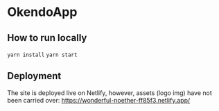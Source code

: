 # OkendoApp

## How to run locally
`yarn install`
`yarn start`

## Deployment
The site is deployed live on Netlify, however, assets (logo img) have not been carried over:
https://wonderful-noether-ff85f3.netlify.app/
